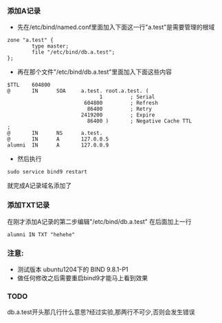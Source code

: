 ### 添加A记录
* 先在/etc/bind/named.conf里面加入下面这一行"a.test"是需要管理的根域
```
zone "a.test" {
        type master;
        file "/etc/bind/db.a.test";
};
```

* 再在那个文件"/etc/bind/db.a.test"里面加入下面这些内容
```
$TTL    604800
@       IN      SOA     a.test. root.a.test. (
                              1         ; Serial
                         604800         ; Refresh
                          86400         ; Retry
                        2419200         ; Expire
                          86400 )       ; Negative Cache TTL
;
@       IN      NS      a.test.
@       IN      A       127.0.0.5
alumni  IN      A       127.0.0.9
```

* 然后执行
```
sudo service bind9 restart
```

就完成A记录域名添加了

### 添加TXT记录
在刚才添加A记录的第二步编辑"/etc/bind/db.a.test" 在后面加上一行
```
alumni IN TXT "hehehe"
```

### 注意:
* 测试版本 ubuntu1204下的 BIND 9.8.1-P1
* 做任何修改之后需要重启bind9才能马上看到效果

### TODO
db.a.test开头那几行什么意思?经过实验,那两行不可少,否则会发生错误